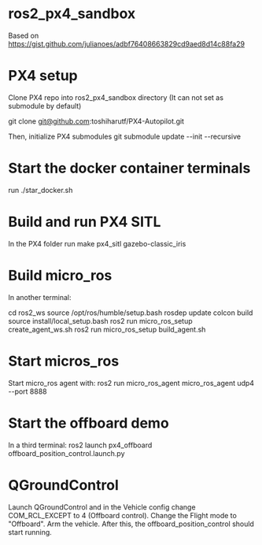 # ros2_px4_sandbox

Based on https://gist.github.com/julianoes/adbf76408663829cd9aed8d14c88fa29

# PX4 setup

Clone PX4 repo into ros2_px4_sandbox directory (It can not set as submodule by default)

git clone git@github.com:toshiharutf/PX4-Autopilot.git

Then, initialize PX4 submodules
git submodule update --init --recursive

# Start the docker container terminals
run ./star_docker.sh

# Build and run PX4 SITL
In the PX4 folder run make px4_sitl gazebo-classic_iris


# Build micro_ros
In another terminal:

cd ros2_ws
source /opt/ros/humble/setup.bash
rosdep update
colcon build
source install/local_setup.bash
ros2 run micro_ros_setup create_agent_ws.sh
ros2 run micro_ros_setup build_agent.sh

# Start micros_ros

Start micro_ros agent with:
ros2 run micro_ros_agent micro_ros_agent udp4 --port 8888

# Start the offboard demo

In a third terminal:
ros2 launch px4_offboard offboard_position_control.launch.py

# QGroundControl
Launch QGroundControl and in the Vehicle config change COM_RCL_EXCEPT to 4 (Offboard control).
Change the Flight mode to "Offboard".
Arm the vehicle. After this, the offboard_position_control should start running.

